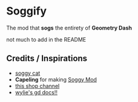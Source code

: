 # Soggify
The mod that **sogs** the entirety of **Geometry Dash**

not much to add in the README

## Credits / Inspirations
- [soggy cat](https://cdn.sogfulday.today/gifs/fountain.gif)
- **Capeling** for making [Soggy Mod](mod:capeling.soggy-mod)
- [this shop channel](https://wiishopchannel.net/)
- [wylie's gd docs!!](https://wyliemaster.github.io/gddocs)
